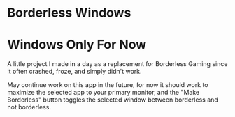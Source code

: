 # Borderless Windows

# Windows Only For Now

A little project I made in a day as a replacement for Borderless Gaming since it often crashed, froze, and simply didn't work.

May continue work on this app in the future, for now it should work to maximize the selected app to your primary monitor, and the "Make Borderless" button toggles the selected window between borderless and not borderless.